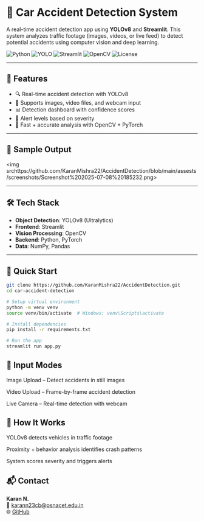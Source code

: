 # 🚗 Car Accident Detection System

A real-time accident detection app using **YOLOv8** and **Streamlit**. This system analyzes traffic footage (images, videos, or live feed) to detect potential accidents using computer vision and deep learning.

![Python](https://img.shields.io/badge/python-v3.8+-blue.svg)
![YOLO](https://img.shields.io/badge/YOLO-v8-green.svg)
![Streamlit](https://img.shields.io/badge/streamlit-v1.28+-red.svg)
![OpenCV](https://img.shields.io/badge/opencv-v4.8+-orange.svg)
![License](https://img.shields.io/badge/license-MIT-green.svg)

---

## 🚀 Features

- 🔍 Real-time accident detection with YOLOv8  
- 🎥 Supports images, video files, and webcam input  
- 📊 Detection dashboard with confidence scores  
- 🚨 Alert levels based on severity  
- 🧠 Fast + accurate analysis with OpenCV + PyTorch

---
## 📸 Sample Output

<img srchttps://github.com/KaranMishra22/AccidentDetection/blob/main/assests/screenshots/Screenshot%202025-07-08%20185232.png>

---

## 🛠️ Tech Stack

- **Object Detection**: YOLOv8 (Ultralytics)  
- **Frontend**: Streamlit  
- **Vision Processing**: OpenCV  
- **Backend**: Python, PyTorch  
- **Data**: NumPy, Pandas

---

## 🔧 Quick Start

```bash
git clone https://github.com/KaranMishra22/AccidentDetection.git
cd car-accident-detection

# Setup virtual environment
python -m venv venv
source venv/bin/activate  # Windows: venv\Scripts\activate

# Install dependencies
pip install -r requirements.txt

# Run the app
streamlit run app.py
```

## 📸 Input Modes
Image Upload – Detect accidents in still images

Video Upload – Frame-by-frame accident detection

Live Camera – Real-time detection with webcam

## 🎯 How It Works
YOLOv8 detects vehicles in traffic footage

Proximity + behavior analysis identifies crash patterns

System scores severity and triggers alerts

## 📬 Contact

**Karan N.**  
📧 karann23cb@psnacet.edu.in  
🌐 [GitHub](https://github.com/KaranMishra22)
